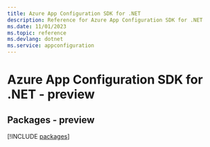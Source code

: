 ```yaml
---
title: Azure App Configuration SDK for .NET
description: Reference for Azure App Configuration SDK for .NET
ms.date: 11/01/2023
ms.topic: reference
ms.devlang: dotnet
ms.service: appconfiguration
---
```

# Azure App Configuration SDK for .NET - preview
## Packages - preview
[!INCLUDE [packages](app-configuration-index.md)]